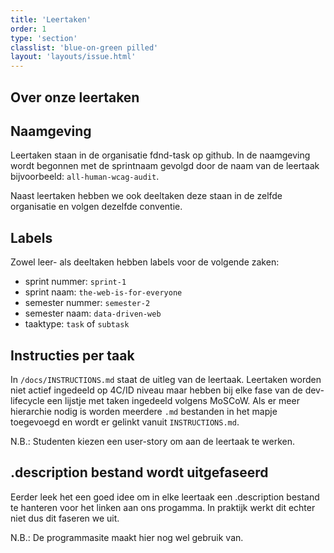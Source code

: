 ```yaml
---
title: 'Leertaken'
order: 1
type: 'section'
classlist: 'blue-on-green pilled'
layout: 'layouts/issue.html'
---
```


## Over onze leertaken

## Naamgeving

Leertaken staan in de organisatie fdnd-task op github. In de naamgeving wordt begonnen met de sprintnaam gevolgd door de naam van de leertaak bijvoorbeeld: `all-human-wcag-audit`.

Naast leertaken hebben we ook deeltaken deze staan in de zelfde organisatie en volgen dezelfde conventie.

## Labels

Zowel leer- als deeltaken hebben labels voor de volgende zaken:

- sprint nummer: `sprint-1`
- sprint naam: `the-web-is-for-everyone`
- semester nummer: `semester-2`
- semester naam: `data-driven-web`
- taaktype: `task` of `subtask`

## Instructies per taak

In `/docs/INSTRUCTIONS.md` staat de uitleg van de leertaak. Leertaken worden niet actief ingedeeld op 4C/ID niveau maar hebben bij elke fase van de dev-lifecycle een lijstje met taken ingedeeld volgens MoSCoW. Als er meer hierarchie nodig is
worden meerdere `.md` bestanden in het mapje toegevoegd en wordt er gelinkt vanuit
`INSTRUCTIONS.md`.

N.B.: Studenten kiezen een user-story om aan de leertaak te werken.

## .description bestand wordt uitgefaseerd

Eerder leek het een goed idee om in elke leertaak een .description bestand te hanteren voor het linken aan ons progamma. In praktijk werkt dit echter niet dus dit faseren we uit.

N.B.: De programmasite maakt hier nog wel gebruik van.
